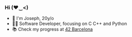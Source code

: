 ### Hi (♥‿<)

- 👋 I'm Joseph, 20y/o <br/>
- 👨‍💻 Software Developer, focusing on C C++ and Python <br/>
- 📚 Check my progress at [42 Barcelona](https://github.com/josephcheel/42-Cursus)
